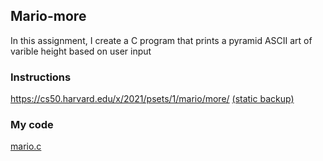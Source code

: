 ## Mario-more
In this assignment, I create a C program that prints a pyramid ASCII art of varible height based on user input

### Instructions
https://cs50.harvard.edu/x/2021/psets/1/mario/more/
[(static backup)](/cs50x/blob/main/c/mario-more-ascii-art/mario-more-instructions.pdf)

### My code
[mario.c](/cs50x/blob/main/c/mario-more-ascii-art/mario.c)
